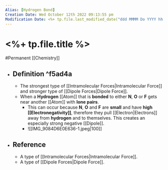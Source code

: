 ```yaml
---
Alias: [Hydrogen Bond]
Creation Date: Wed October 12th 2022 09:13:55 pm 
Modification Date: <%+ tp.file.last_modified_date("ddd MMMM Do YYYY hh:mm:ss a") %>
---
```

# <%+ tp.file.title %>
#Permanent [[Chemistry]]

- ## Definition ^f5ad4a
	- The strongest type of [[Intramolecular Forces|Intramolecular Force]] and stronger type of [[Dipole Forces|Dipole Force]].
	- When a **Hydrogen** [[Atom]] that is **bonded** to either **N**, **O** or **F** gets near another [[Atom]] with **lone pairs**.
		- This can occur because **N**, **O** and **F** are **small** and have **high [[Electronegativity]]**, therefore they pull [[Electron|Electrons]] away from **hydrogen** and to themselves. This creates an especially strong negative [[Dipole]].
		- ![[IMG_9084D6E0E636-1.jpeg|100]]
- ## Reference
	- A type of [[Intramolecular Forces|Intramolecular Force]].
	- A type of [[Dipole Forces|Dipole Force]].